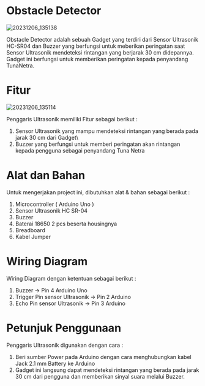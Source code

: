 # Obstacle Detector

![20231206_135138](https://github.com/adioperwira/ObstacleDetector/assets/147690354/f7728eb5-a93b-400b-97ae-d0061eba821c)


Obstacle Detector adalah sebuah Gadget yang terdiri dari Sensor Ultrasonik HC-SR04 dan Buzzer yang berfungsi untuk meberikan peringatan saat Sensor Ultrasonik mendeteksi rintangan yang berjarak 30 cm didepannya. Gadget ini berfungsi untuk memberikan peringatan kepada penyandang TunaNetra.

# Fitur

![20231206_135114](https://github.com/adioperwira/ObstacleDetector/assets/147690354/ad99e2e8-6429-468a-a01b-96ff876ff49c)


Penggaris Ultrasonik memiliki Fitur sebagai berikut :
1. Sensor Ultrasonik yang mampu mendeteksi rintangan yang berada pada jarak 30 cm dari Gadget\
2. Buzzer yang berfungsi untuk memberi peringatan akan rintangan kepada pengguna sebagai penyandang Tuna Netra

# Alat dan Bahan

Untuk mengerjakan project ini, dibutuhkan alat & bahan sebagai berikut :
1. Microcontroller ( Arduino Uno )
2. Sensor Ultrasonik HC SR-04
3. Buzzer
4. Baterai 18650 2 pcs beserta housingnya
5. Breadboard
6. Kabel Jumper

# Wiring Diagram

Wiring Diagram dengan ketentuan sebagai berikut :

1. Buzzer -> Pin 4 Arduino Uno
2. Trigger Pin sensor Ultrasonik -> Pin 2 Arduino
3. Echo Pin sensor Ultrasonik -> Pin 3 Arduino

# Petunjuk Penggunaan

Penggaris Ultrasonik digunakan dengan cara :
1. Beri sumber Power pada Arduino dengan cara menghubungkan kabel Jack 2.1 mm Battery ke Arduino
2. Gadget ini langsung dapat mendeteksi rintangan yang berada pada jarak 30 cm dari pengguna dan memberikan sinyal suara melalui Buzzer.
